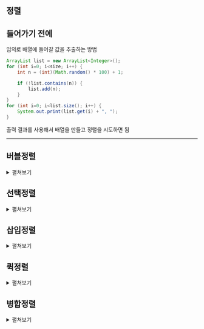 정렬
-

들어가기 전에
-

임의로 배열에 들어갈 값을 추출하는 방법
```java
ArrayList list = new ArrayList<Integer>();
for (int i=0; i<size; i++) {
    int n = (int)(Math.random() * 100) + 1;

    if (!list.contains(n)) {
        list.add(n);
    }
}
for (int i=0; i<list.size(); i++) {
    System.out.print(list.get(i) + ", ");
}
```

출력 결과를 사용해서 배열을 만들고 정렬을 시도하면 됨

---


버블정렬
-
<details>
    <summary>펼쳐보기</summary>

* 가장 먼저 생각해볼 수 있는 알고리즘
* 인접한 두 값을 비교해서 변경해 가며 정렬하는 방법
* 장점 : 구현이 쉽다.
* 단점 : O(n^2) 으로 느린 알고리즘인데다가, 값의 변경이 많아서 느리다. 선택 정렬보다 더 느리다.
* 시간 복잡도 : n * (n-1) / 2 => O(n^2)

![버블정렬](./버블정렬.gif)

실행
-
[버블정렬](./BubbleSort.java)
</details>



선택정렬
-
<details>
    <summary>펼쳐보기</summary>

* 계속 반복해서 리스트를 반복해서 가장 작은 값을 하나 결정하고 그것을 앞에서 부터 정렬해 넣는 방법 (한번 반복할 때 마다, 다음 반복의 범위가 줄어들음)
* 장점 : 메모리가 제한적일 때 성능상의 이점을 가져갈 수 있다.
* 단점 : 시간복잡도가 O(n^2)으로 좋지 못하나 모든 경우에서 버블 정렬보다는 성능이 좋다.
* 시간 복잡도 : n * (n-1) / 2 => O(n^2)

![선택정렬](./선택정렬.gif)

![선택정렬](./선택정렬_1.gif)

실행
-
[선택정렬](./SelectSort.java)
</details>


삽입정렬
-
<details>
    <summary>펼쳐보기</summary>

* 정렬하는 범위를 넓혀 가면서 정렬한다. 범위에 들어온 새로운 값을 뒤에서 부터 비교해가며 값을 뒤로 밀어내고, 제자리에 찾아가는 방법이다.
   - 자료 배열의 모든 요소를 앞에서부터 차례대로 이미 정렬된 배열 부분과 비교하여, 자신의 위치를 찾아 삽입함으로써 정렬을 완성하는 알고리즘
* 장점 : 거의 정렬이 되어있는 값을 정렬할 때 상당히 빠르다. (일부 값만을 정렬하므로)
* 단점 : 배열이 길어질수록 효율이 떨어진다
* 시간 복잡도 : n * (n-1) / 2 => O(n)

![삽입정렬](./삽입정렬.gif)

![삽입정렬](./삽입정렬_1.png)

[삽입정렬](./InsertSort.java)
</details>


퀵정렬
-
<details>
    <summary>펼쳐보기</summary>

* 평균 속도가 O(N+logN)
* logN은 굉장히 작은 숫자
    - 2^10 = 대략 1,000 
    - 2^20 = 대략 1,000,000
    - logN 에서 N 이 1,000,000, 일 때 20 정도
* 특정한 값을 기준으로 큰 숫자와 작은 숫자를 서로 교환한 뒤에 좌우로 배열을 다시 정렬함
* 이때 특정한 기준으로 피벗(pivot)이라고 부름 (보통 가장 앞에 있는 값을 피벗으로 설정)
    1. 피벗을 기준으로 좌측에서 출발해서 핏보다 큰 값을 찾고 
    2. 우측에서 시작해서 피벗보다 작은 값을 찾는다.
    3. 둘이 인덱스가 엇갈렸으면 시작값과 피벗값을 가꾸고 그렇지 않으면 인덱스에 해당하는 두 값을 교환
    4. 피벗을 기준으로 나뉜 좌우 두 배열의 시작, 끝 값으로 재귀호출을 2번 실행

[퀵정렬](QuickSort.java)
</details>


병합정렬
-
<details>
    <summary>펼쳐보기</summary>


</details>


